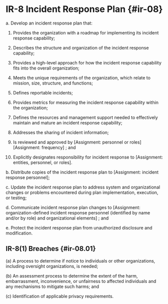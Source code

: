 # IR-8 Incident Response Plan {#ir-08}

a. Develop an incident response plan that:

1. Provides the organization with a roadmap for implementing its incident response capability;

2. Describes the structure and organization of the incident response capability;

3. Provides a high-level approach for how the incident response capability fits into the overall organization;

4. Meets the unique requirements of the organization, which relate to mission, size, structure, and functions;

5. Defines reportable incidents;

6. Provides metrics for measuring the incident response capability within the organization;

7. Defines the resources and management support needed to effectively maintain and mature an incident response capability;

8. Addresses the sharing of incident information;

9. Is reviewed and approved by [Assignment: personnel or roles]
                     [Assignment: frequency] ; and

10. Explicitly designates responsibility for incident response to [Assignment: entities, personnel, or roles].

b. Distribute copies of the incident response plan to [Assignment: incident response personnel];

c. Update the incident response plan to address system and organizational changes or problems encountered during plan implementation, execution, or testing;

d. Communicate incident response plan changes to [Assignment: organization-defined incident response personnel (identified by name and/or by role) and organizational elements] ; and

e. Protect the incident response plan from unauthorized disclosure and modification.

## IR-8(1) Breaches {#ir-08.01}

(a) A process to determine if notice to individuals or other organizations, including oversight organizations, is needed;

(b) An assessment process to determine the extent of the harm, embarrassment, inconvenience, or unfairness to affected individuals and any mechanisms to mitigate such harms; and

(c) Identification of applicable privacy requirements.

